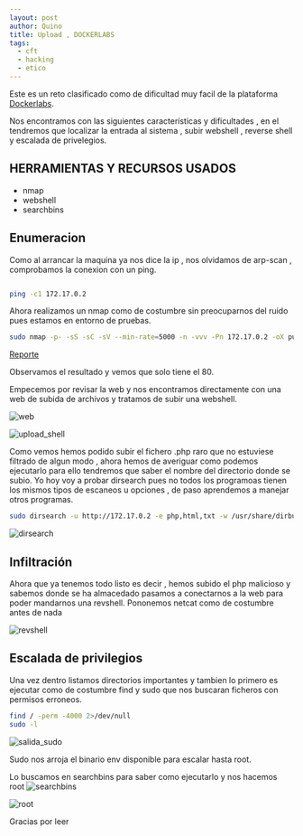 ```yaml
---
layout: post
author: Quino
title: Upload , DOCKERLABS
tags:
  - cft
  - hacking
  - etico
---
```


Este es un reto clasificado como de dificultad muy facil de la plataforma [Dockerlabs](https://dockerlabs.es "dockerlabs").

Nos encontramos con las siguientes características y dificultades , en el tendremos que localizar la entrada al sistema , subir webshell , reverse shell y escalada de privelegios.

## HERRAMIENTAS Y RECURSOS USADOS

- nmap
- webshell
- searchbins

## Enumeracion

Como al arrancar la maquina ya nos dice la ip , nos olvidamos de arp-scan , comprobamos la conexion con un ping.

```bash

ping -c1 172.17.0.2

```

Ahora realizamos un nmap como de costumbre sin preocuparnos del ruido pues estamos en entorno de pruebas.

```bash
sudo nmap -p- -sS -sC -sV --min-rate=5000 -n -vvv -Pn 172.17.0.2 -oX puertos
```

[Reporte](r3p0rt3s/upload_nmap.html "Reporte nmap")

Observamos el resultado y vemos que solo tiene el 80.

Empecemos por revisar la web y nos encontramos directamente con una web de subida de archivos y tratamos de subir una webshell.

![web](assets/upload/webupload.png)

![upload_shell](assets/upload/webuploadphp.png)

Como vemos hemos podido subir el fichero .php raro que no estuviese filtrado de algun modo , ahora hemos de averiguar como podemos ejecutarlo para ello tendremos que saber el nombre del directorio donde se subio. Yo hoy voy a probar dirsearch pues no todos los programoas tienen los mismos tipos de escaneos u opciones , de paso aprendemos a manejar otros programas.

```bash
sudo dirsearch -u http://172.17.0.2 -e php,html,txt -w /usr/share/dirbuster/directory-list-2.3-medium.txt
```

![dirsearch](assets/upload/dirsearch.png)

## Infiltración

Ahora que ya tenemos todo listo es decir , hemos subido el php malicioso y sabemos donde se ha almacedado pasamos a conectarnos a la web para poder mandarnos una revshell.
Pononemos netcat como de costumbre antes de nada

![revshell](assets/upload/revshell.png)

## Escalada de privilegios
  
Una vez dentro listamos directorios importantes y tambien lo primero es ejecutar como de costumbre find y sudo que nos buscaran ficheros con permisos erroneos.

```bash
find / -perm -4000 2>/dev/null
sudo -l
```

![salida_sudo](assets/upload/sudo.png)


Sudo nos arroja el binario env disponible para escalar hasta root.

Lo buscamos en searchbins para saber como ejecutarlo y nos hacemos root
![searchbins](assets/upload/searchbins.png)

![root](assets/upload/root.png)


Gracias por leer

